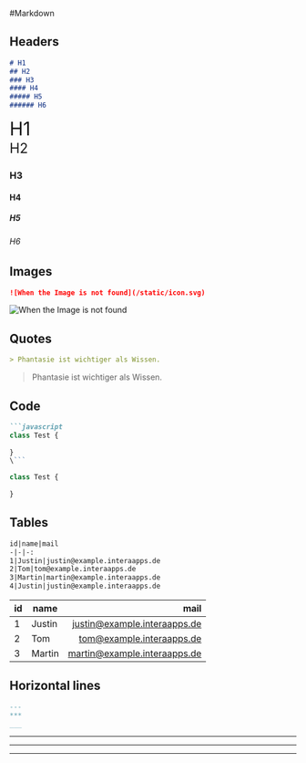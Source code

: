 #Markdown


## Headers

```markdown
# H1
## H2
### H3
#### H4
##### H5
###### H6
```
<a style="font-size: 32px">H1</a> <!-- Because of the overview --><br>
<a style="font-size: 24px">H2</a> <!-- Because of the overview -->
### H3
#### H4
##### H5
###### H6


## Images

```markdown
![When the Image is not found](/static/icon.svg)
```
![When the Image is not found](/static/icon.svg)


## Quotes

```markdown
> Phantasie ist wichtiger als Wissen.
```
> Phantasie ist wichtiger als Wissen.


## Code
```markdown
```javascript
class Test {
    
}
\```

```
```javascript
class Test {
    
}
```

## Tables

```markdown
id|name|mail
-|-|-:
1|Justin|justin@example.interaapps.de
2|Tom|tom@example.interaapps.de
3|Martin|martin@example.interaapps.de
4|Justin|justin@example.interaapps.de
```

id|name|mail
-|-|-:
1|Justin|justin@example.interaapps.de
2|Tom|tom@example.interaapps.de
3|Martin|martin@example.interaapps.de

## Horizontal lines

```markdown
---
***
___
```
---
***
___